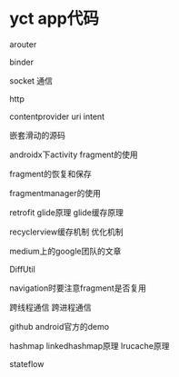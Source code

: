 # yct app代码

arouter

binder 

socket 通信

http

contentprovider uri intent


嵌套滑动的源码

androidx下activity fragment的使用

fragment的恢复和保存

fragmentmanager的使用

retrofit glide原理 glide缓存原理

recyclerview缓存机制 优化机制

medium上的google团队的文章



DiffUtil

navigation时要注意fragment是否复用

跨线程通信 跨进程通信

github android官方的demo



hashmap linkedhashmap原理  lrucache原理

stateflow